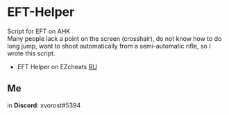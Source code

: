 # EFT-Helper
Script for EFT on AHK<br>
Many people lack a point on the screen (crosshair), do not know how to do long jump, want to shoot automatically from a semi-automatic rifle, so I wrote this script.
- EFT Helper on EZcheats [RU](https://ezcheats.ru/others/eft-helper---skript-dlya-escape-from-tarkov.html)

## Me
in **Discord**: xvorost#5394
